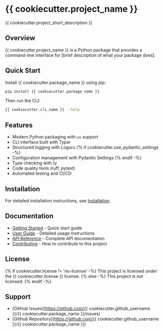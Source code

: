 # {{ cookiecutter.project_name }}

{{ cookiecutter.project_short_description }}

## Overview

{{ cookiecutter.project_name }} is a Python package that provides a command-line interface for [brief description of what your package does].

## Quick Start

Install {{ cookiecutter.package_name }} using pip:

```bash
pip install {{ cookiecutter.package_name }}
```

Then run the CLI:

```bash
{{ cookiecutter.cli_name }} --help
```

## Features

- Modern Python packaging with `uv` support
- CLI interface built with Typer
- Structured logging with Loguru
{% if cookiecutter.use_pydantic_settings -%}
- Configuration management with Pydantic Settings
{% endif -%}
- Type checking with ty
- Code quality tools (ruff, pytest)
- Automated testing and CI/CD

## Installation

For detailed installation instructions, see [Installation](getting-started/installation.md).

## Documentation

- [Getting Started](getting-started/quickstart.md) - Quick start guide
- [User Guide](user-guide/cli.md) - Detailed usage instructions
- [API Reference](reference/) - Complete API documentation
- [Contributing](contributing.md) - How to contribute to this project

## License

{% if cookiecutter.license != 'no-license' -%}
This project is licensed under the {{ cookiecutter.license }} license.
{% else -%}
This project is not licensed.
{% endif -%}

## Support

- [GitHub Issues](https://github.com/{{ cookiecutter.github_username }}/{{ cookiecutter.package_name }}/issues)
- [GitHub Repository](https://github.com/{{ cookiecutter.github_username }}/{{ cookiecutter.package_name }})